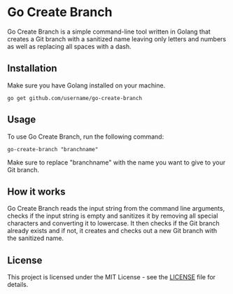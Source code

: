 # Go Create Branch

Go Create Branch is a simple command-line tool written in Golang that creates a Git branch with a sanitized name leaving only letters and numbers as well as replacing all spaces with a dash.

## Installation

Make sure you have Golang installed on your machine.

```
go get github.com/username/go-create-branch
```

## Usage

To use Go Create Branch, run the following command:

```
go-create-branch "branchname"
```

Make sure to replace "branchname" with the name you want to give to your Git branch.

## How it works

Go Create Branch reads the input string from the command line arguments, checks if the input string is empty and sanitizes it by removing all special characters and converting it to lowercase. It then checks if the Git branch already exists and if not, it creates and checks out a new Git branch with the sanitized name.

## License

This project is licensed under the MIT License - see the [LICENSE](LICENSE) file for details.